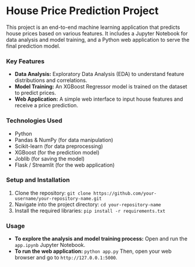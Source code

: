 # House Price Prediction Project

This project is an end-to-end machine learning application that predicts house prices based on various features.
It includes a Jupyter Notebook for data analysis and model training, and a Python web application to serve the final prediction model.

### Key Features
- **Data Analysis:** Exploratory Data Analysis (EDA) to understand feature distributions and correlations.
- **Model Training:** An XGBoost Regressor model is trained on the dataset to predict prices.
- **Web Application:** A simple web interface to input house features and receive a price prediction.

### Technologies Used
- Python
- Pandas & NumPy (for data manipulation)
- Scikit-learn (for data preprocessing)
- XGBoost (for the prediction model)
- Joblib (for saving the model)
- Flask / Streamlit (for the web application)

### Setup and Installation
1.  Clone the repository:
    `git clone https://github.com/your-username/your-repository-name.git`
2.  Navigate into the project directory:
    `cd your-repository-name`
3.  Install the required libraries:
    `pip install -r requirements.txt`

### Usage
- **To explore the analysis and model training process:**
  Open and run the `app.ipynb` Jupyter Notebook.
- **To run the web application:**
  `python app.py`
  Then, open your web browser and go to `http://127.0.0.1:5000`.
